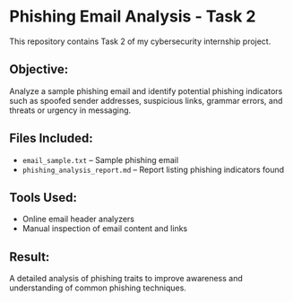 # Phishing Email Analysis - Task 2

This repository contains Task 2 of my cybersecurity internship project.

## Objective:
Analyze a sample phishing email and identify potential phishing indicators such as spoofed sender addresses, suspicious links, grammar errors, and threats or urgency in messaging.

## Files Included:
- `email_sample.txt` – Sample phishing email
- `phishing_analysis_report.md` – Report listing phishing indicators found

## Tools Used:
- Online email header analyzers
- Manual inspection of email content and links

## Result:
A detailed analysis of phishing traits to improve awareness and understanding of common phishing techniques.

